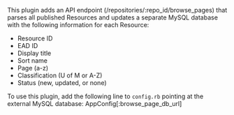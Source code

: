This plugin adds an API endpoint (/repositories/:repo_id/browse_pages) that parses all published Resources and updates a separate MySQL database with the following information for each Resource:
* Resource ID
* EAD ID
* Display title
* Sort name
* Page (a-z)
* Classification (U of M or A-Z)
* Status (new, updated, or none)

To use this plugin, add the following line to `config.rb` pointing at the external MySQL database:
AppConfig[:browse_page_db_url]